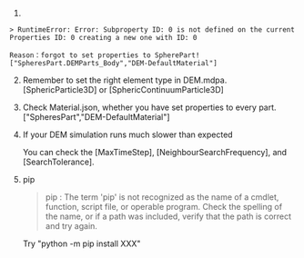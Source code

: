 1. 

    > RuntimeError: Error: Subproperty ID: 0 is not defined on the current Properties ID: 0 creating a new one with ID: 0

    Reason：forgot to set properties to SpherePart!["SpheresPart.DEMParts_Body","DEM-DefaultMaterial"]

2. Remember to set the right element type in DEM.mdpa. [SphericParticle3D] or [SphericContinuumParticle3D]

3. Check Material.json, whether you have set properties to every part. ["SpheresPart","DEM-DefaultMaterial"]

4. If your DEM simulation runs much slower than expected

   You can check the [MaxTimeStep], [NeighbourSearchFrequency], and [SearchTolerance].

5. pip 

    > pip : The term 'pip' is not recognized as the name of a cmdlet, function, script file, or operable program. Check the spelling of the name, or if a path was included, verify that the path is correct and try again.

    Try "python -m pip install XXX"